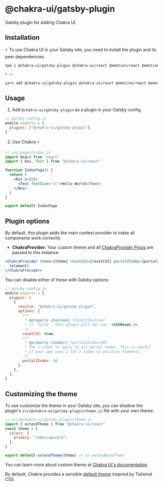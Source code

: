 # @chakra-ui/gatsby-plugin

Gatsby plugin for adding Chakra UI

## Installation

⚡ To use Chakra UI in your Gatsby site, you need to install the plugin and its
peer dependencies.

```sh
npm i @chakra-ui/gatsby-plugin @chakra-ui/react @emotion/react @emotion/styled framer-motion

# or

yarn add @chakra-ui/gatsby-plugin @chakra-ui/react @emotion/react @emotion/styled framer-motion
```

## Usage

1. Add `@chakra-ui/gatsby-plugin` as a plugin in your Gatsby config.

```js
// gatsby-config.js
module.exports = {
  plugins: ["@chakra-ui/gatsby-plugin"],
}
```

2. Use Chakra ⚡

```jsx
// src/pages/index.js
import React from "react"
import { Box, Text } from "@chakra-ui/react"

function IndexPage() {
  return (
    <Box p={8}>
      <Text fontSize="xl">Hello World</Text>
    </Box>
  )
}

export default IndexPage
```

## Plugin options

By default, this plugin adds the main context provider to make all components
work correctly.

- **ChakraProvider:** Your custom theme and all
  [ChakraProvider Props](https://v2.chakra-ui.com/docs/getting-started#chakraprovider-props)
  are passed to this instance

```jsx
<ChakraProvider theme={theme} resetCSS={resetCSS} portalZIndex={portalZIndex}>
  {element}
</ChakraProvider>
```

You can disable either of these with Gatsby options:

```js
// gatsby-config.js
module.exports = {
  plugins: [
    {
      resolve: "@chakra-ui/gatsby-plugin",
      options: {
        /**
         * @property {boolean} [resetCSS=true]
         * if `false`, this plugin will not use `<CSSReset />
         */
        resetCSS: true,
        /**
         * @property {number} [portalZIndex=40]
         * The z-index to apply to all portal nodes. This is useful
         * if your app uses a lot z-index to position elements.
         */
        portalZIndex: 40,
      },
    },
  ],
}
```

## Customizing the theme

To use customize the theme in your Gatsby site, you can shadow the plugin's
`src/@chakra-ui/gatsby-plugin/theme.js` file with your own theme:

```js
// src/@chakra-ui/gatsby-plugin/theme.js
import { extendTheme } from "@chakra-ui/react"
const theme = {
  colors: {
    primary: "rebeccapurple",
  },
}

export default extendTheme(theme) // or extendBaseTheme
```

You can learn more about custom theme at
[Chakra UI's documentation](https://chakra-ui.com/theme).

By default, Chakra provides a sensible
[default theme](https://github.com/chakra-ui/chakra-ui/tree/main/packages/theme)
inspired by Tailwind CSS.
